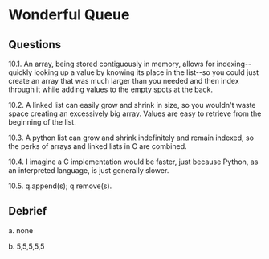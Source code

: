 # Wonderful Queue

## Questions

10.1. An array, being stored contiguously in memory, allows for indexing--quickly 
      looking up a value by knowing its place in the list--so you could just create
      an array that was much larger than you needed and then index through it while
      adding values to the empty spots at the back. 

10.2. A linked list can easily grow and shrink in size, so you wouldn't waste space
      creating an excessively big array. Values are easy to retrieve from the 
      beginning of the list. 

10.3. A python list can grow and shrink indefinitely and remain indexed, so the 
      perks of arrays and linked lists in C are combined. 

10.4. I imagine a C implementation would be faster, just because Python, as an 
      interpreted language, is just generally slower. 

10.5. q.append(s); q.remove(s). 

## Debrief

a. none

b. 5,5,5,5,5
